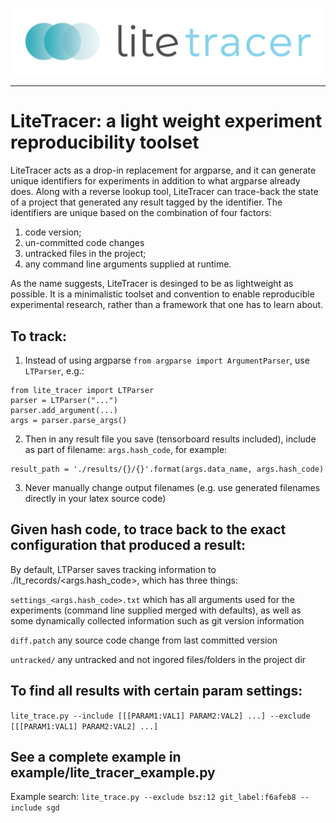 ![lite_tracer Logo](https://github.com/BorealisAI/lite_tracer/blob/master/logos/Litetracer-Logo-Full-LB.png)

--------------------------------------------------------------------------------

# LiteTracer: a light weight experiment reproducibility toolset

LiteTracer acts as a drop-in replacement for argparse, and it can generate unique identifiers for experiments in addition to what argparse already does.
Along with a reverse lookup tool, LiteTracer can trace-back the state of a project that generated any result tagged by the identifier.
The identifiers are unique based on the combination of four factors:
1) code version;
2) un-committed code changes
3) untracked files in the project;
3) any command line arguments supplied at runtime.

As the name suggests, LiteTracer is desinged to be as lightweight as possible. It is a minimalistic toolset and convention to enable reproducible experimental research, rather than a framework that one has to learn about. 

## To track:

1) Instead of using argparse `from argparse import ArgumentParser`, use `LTParser`, e.g.:

```
from lite_tracer import LTParser
parser = LTParser("...")
parser.add_argument(...)
args = parser.parse_args()
```

2) Then in any result file you save (tensorboard results included), include as part of filename: `args.hash_code`, for example:
```
result_path = './results/{}/{}'.format(args.data_name, args.hash_code)
```

3) Never manually change output filenames (e.g. use generated filenames directly in your latex source code)

## Given hash code, to trace back to the exact configuration that produced a result:
By default, LTParser saves tracking information to ./lt_records/<args.hash_code>, which has three things:

`settings_<args.hash_code>.txt` which has all arguments used for the experiments (command line supplied merged with defaults),
 as well as some dynamically collected information such as git version information
 
`diff.patch` any source code change from last committed version

`untracked/` any untracked and not ingored files/folders in the project dir

## To find all results with certain param settings:
`lite_trace.py --include [[[PARAM1:VAL1] PARAM2:VAL2] ...] --exclude [[[PARAM1:VAL1] PARAM2:VAL2] ...]`

## See a complete example in example/lite_tracer_example.py
Example search:
`lite_trace.py --exclude bsz:12 git_label:f6afeb8 --include sgd`
